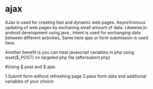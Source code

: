 # ajax
AJax is used for creating fast and dynamic web pages. Asynchronous updating of web pages by exchaning small amount of data. Likewise,In android development using java , Intent is used for exchanging data between different activities, Same here ajax or form submission is used here.

Another benefit is you can treat javascript variables in php using isset($_POST) on targeted php file (aftersubmit.php)

#Using $.post and $.ajax

1.Submit form without refreshing page
2.pass form data and additional variables of your choice
